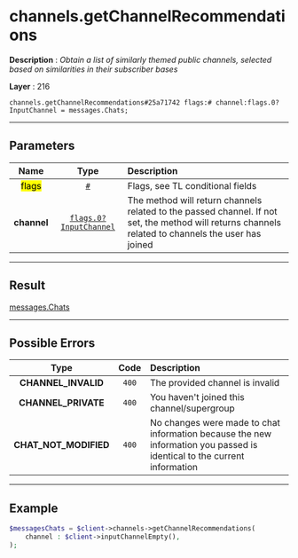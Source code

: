 # channels.getChannelRecommendations

**Description** : *Obtain a list of similarly themed public channels, selected based on similarities in their subscriber bases*

**Layer** : 216

```tl
channels.getChannelRecommendations#25a71742 flags:# channel:flags.0?InputChannel = messages.Chats;
```

---

## Parameters

| Name | Type | Description |
| :---: | :---: | :--- |
| <mark>flags</mark> | [`#`](type/#) | Flags, see TL conditional fields |
| **channel** | [`flags.0?InputChannel`](type/InputChannel) | The method will return channels related to the passed channel. If not set, the method will returns channels related to channels the user has joined |

---

## Result

[messages.Chats](type/messages.Chats)

---

## Possible Errors

| Type | Code | Description |
| :---: | :---: | :--- |
| **CHANNEL_INVALID** | `400` | The provided channel is invalid |
| **CHANNEL_PRIVATE** | `400` | You haven't joined this channel/supergroup |
| **CHAT_NOT_MODIFIED** | `400` | No changes were made to chat information because the new information you passed is identical to the current information |

---

## Example

```php
$messagesChats = $client->channels->getChannelRecommendations(
	channel : $client->inputChannelEmpty(),
);
```
